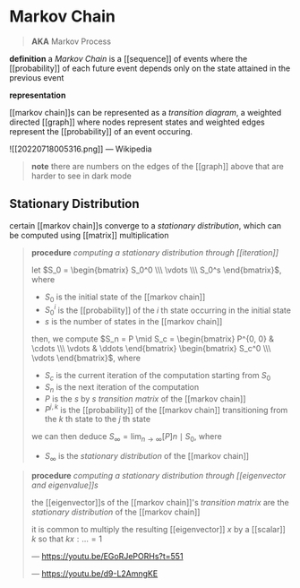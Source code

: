 # Markov Chain

> **AKA** Markov Process

**definition** a _Markov Chain_ is a [[sequence]] of events where the [[probability]] of each future event depends only on the state attained in the previous event

**representation**

[[markov chain]]s can be represented as a _transition diagram_, a weighted directed [[graph]] where nodes represent states and weighted edges represent the [[probability]] of an event occuring.

![[20220718005316.png]] &mdash; Wikipedia

> **note** there are numbers on the edges of the [[graph]] above that are harder to see in dark mode

## Stationary Distribution

certain [[markov chain]]s converge to a _stationary distribution_, which can be computed using [[matrix]] multiplication

> **procedure** _computing a stationary distribution through [[iteration]]_
>
> let $S_0 = \begin{bmatrix} S_0^0 \\\ \vdots \\\ S_0^s \end{bmatrix}$, where
>
> - $S_0$ is the initial state of the [[markov chain]]
> - $S_0^i$ is the [[probability]] of the $i$ th state occurring in the initial state
> - $s$ is the number of states in the [[markov chain]]
>
> then, we compute $S_n = P \mid S_c = \begin{bmatrix} P^{0, 0} & \cdots \\\ \vdots & \ddots \end{bmatrix} \begin{bmatrix} S_c^0 \\\ \vdots \end{bmatrix}$, where
>
> - $S_c$ is the current iteration of the computation starting from $S_0$
> - $S_n$ is the next iteration of the computation
> - $P$ is the $s$ by $s$ _transition matrix_ of the [[markov chain]]
> - $P^{j, k}$ is the [[probability]] of the [[markov chain]] transitioning from the $k$ th state to the $j$ th state
>
> we can then deduce $S_\infty = \lim_{n \to \infty} [P]n \mid S_0$, where
>
> - $S_\infty$ is the _stationary distribution_ of the [[markov chain]]

> **procedure** _computing a stationary distribution through [[eigenvector and eigenvalue]]s_
>
> the [[eigenvector]]s of the [[markov chain]]'s _transition matrix_ are the _stationary distribution_ of the [[markov chain]]
>
> it is common to multiply the resulting [[eigenvector]] $x$ by a [[scalar]] $k$ so that $kx : \dots = 1$
>
> &mdash; <https://youtu.be/EGoRJePORHs?t=551>
>
> &mdash; <https://youtu.be/d9-L2AmngKE>
